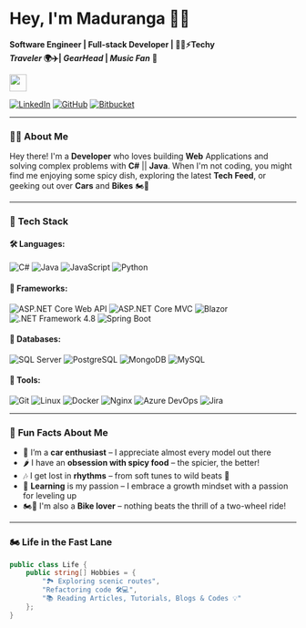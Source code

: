 #   Hey, I'm Maduranga 🙋‍♂️

**Software Engineer | Full-stack Developer | 👨‍💻⚡Techy**  
**_Traveler_ 🌍✈️| _GearHead_ | _Music Fan_** 🎼  

<img src="https://em-content.zobj.net/thumbs/120/twitter/348/flag-sri-lanka_1f1f1-1f1f0.png" width="30px"> 

[![LinkedIn](https://img.shields.io/badge/LinkedIn-Connect-blue?style=flat&logo=linkedin)](https://linkedin.com/in/maduranga-wimalarathne) [![GitHub](https://img.shields.io/badge/GitHub-Follow-black?style=flat&logo=github)](https://github.com/MadurangaNamal) [![Bitbucket](https://img.shields.io/badge/Bitbucket-Explore-blue?style=flat&logo=bitbucket)](https://bitbucket.org/maduranga_namal/)

---

### 👨‍💻 **About Me**
Hey there! I'm a **Developer** who loves building **Web** Applications and solving complex problems with **C#** || **Java**. When I'm not coding, you might find me enjoying some spicy dish, exploring the latest **Tech Feed**, or geeking out over **Cars** and **Bikes** 🏍️🚀

---

### 🔧 **Tech Stack**
#### 🛠️ **Languages:**
![C#](https://img.shields.io/badge/-C%23-239120?logo=c-sharp&logoColor=white) 
![Java](https://img.shields.io/badge/-Java-007396?logo=java&logoColor=white)
![JavaScript](https://img.shields.io/badge/-JavaScript-F7DF1E?logo=javascript&logoColor=black)
![Python](https://img.shields.io/badge/-Python-3776AB?logo=python&logoColor=white)

#### 🚀 **Frameworks:**
![ASP.NET Core Web API](https://img.shields.io/badge/ASP.NET%20Core%20Web%20API-512BD4?logo=dotnet&logoColor=white)
![ASP.NET Core MVC](https://img.shields.io/badge/ASP.NET%20Core%20MVC-512BD4?logo=dotnet&logoColor=white)
![Blazor](https://img.shields.io/badge/-Blazor-512BD4?logo=blazor&logoColor=white)
![.NET Framework 4.8](https://img.shields.io/badge/.NET%20Framework-4.8-512BD4?logo=dotnet&logoColor=white)
![Spring Boot](https://img.shields.io/badge/-Spring%20Boot-6DB33F?logo=spring&logoColor=white)

#### 💾 **Databases:**

![SQL Server](https://img.shields.io/badge/-SQL%20Server-CC2927?logo=microsoft-sql-server&logoColor=white)
![PostgreSQL](https://img.shields.io/badge/-PostgreSQL-4169E1?logo=postgresql&logoColor=white) 
![MongoDB](https://img.shields.io/badge/-MongoDB-47A248?logo=mongodb&logoColor=white)
![MySQL](https://img.shields.io/badge/-MySQL-4479A1?logo=mysql&logoColor=white)

#### 🔧 **Tools:**
![Git](https://img.shields.io/badge/-Git-F05032?logo=git&logoColor=white)
![Linux](https://img.shields.io/badge/-Linux-FCC624?logo=linux&logoColor=black)
![Docker](https://img.shields.io/badge/-Docker-2496ED?logo=docker&logoColor=white)
![Nginx](https://img.shields.io/badge/-Nginx-009639?logo=nginx&logoColor=white)
![Azure DevOps](https://img.shields.io/badge/-Azure%20DevOps-0089D6?logo=azure-devops&logoColor=white)
![Jira](https://img.shields.io/badge/-Jira-0052CC?logo=jira&logoColor=white)

---

### 🎯 **Fun Facts About Me**
- 🚗 I’m a **car enthusiast** – I appreciate almost every model out there  
- 🌶️ I have an **obsession with spicy food** – the spicier, the better!  
- 🎶 I get lost in **rhythms** – from soft tunes to wild beats 🎵
- 📖 **Learning** is my passion – I embrace a growth mindset with a passion for leveling up  
- 🏍️💨 I'm also a **Bike lover** – nothing beats the thrill of a two-wheel ride!  
---

### 🏍 **Life in the Fast Lane**
```csharp
public class Life {
    public string[] Hobbies = {
        "🏞️ Exploring scenic routes",
        "Refactoring code 🛠️💻",
        "📚 Reading Articles, Tutorials, Blogs & Codes 💡"
    };
}
